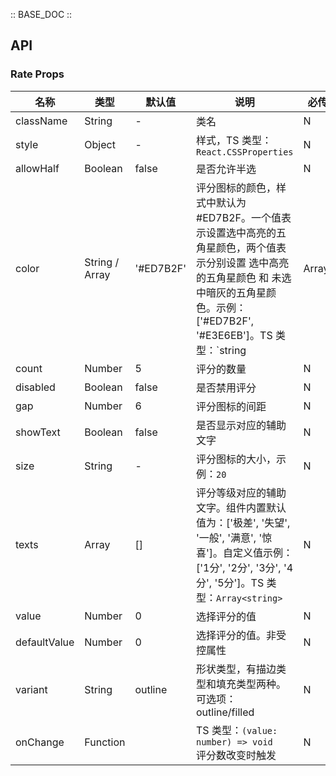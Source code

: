 :: BASE_DOC ::

## API
### Rate Props

名称 | 类型 | 默认值 | 说明 | 必传
-- | -- | -- | -- | --
className | String | - | 类名 | N
style | Object | - | 样式，TS 类型：`React.CSSProperties` | N
allowHalf | Boolean | false | 是否允许半选 | N
color | String / Array | '#ED7B2F' | 评分图标的颜色，样式中默认为 #ED7B2F。一个值表示设置选中高亮的五角星颜色，两个值表示分别设置 选中高亮的五角星颜色 和 未选中暗灰的五角星颜色。示例：['#ED7B2F', '#E3E6EB']。TS 类型：`string | Array<string>` | N
count | Number | 5 | 评分的数量 | N
disabled | Boolean | false | 是否禁用评分 | N
gap | Number | 6 | 评分图标的间距 | N
showText | Boolean | false | 是否显示对应的辅助文字 | N
size | String | - | 评分图标的大小，示例：`20` | N
texts | Array | [] | 评分等级对应的辅助文字。组件内置默认值为：['极差', '失望', '一般', '满意', '惊喜']。自定义值示例：['1分', '2分', '3分', '4分', '5分']。TS 类型：`Array<string>` | N
value | Number | 0 | 选择评分的值 | N
defaultValue | Number | 0 | 选择评分的值。非受控属性 | N
variant | String | outline | 形状类型，有描边类型和填充类型两种。可选项：outline/filled | N
onChange | Function |  | TS 类型：`(value: number) => void`<br/>评分数改变时触发 | N
